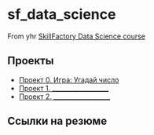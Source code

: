 # sf_data_science

From yhr [SkillFactory Data Science course](https://skillfactory.ru/data-scientist)

## Проекты

* [Проект 0. Игра: Угадай число](https://github.com/Goooooooooooooooooooogle/sf_data_science/project_0)
* [Проект 1. __________________](________________)
* [Проект 2. __________________](________________)

## Ссылки на резюме